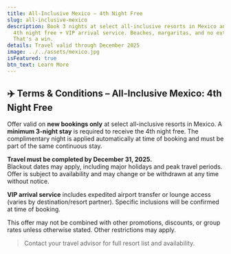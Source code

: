 ```yaml
---
title: All-Inclusive Mexico – 4th Night Free
slug: all-inclusive-mexico
description: Book 3 nights at select all-inclusive resorts in Mexico and get the
  4th night free + VIP arrival service. Beaches, margaritas, and no extra cost?
  That's a win.
details: Travel valid through December 2025
image: ../../assets/mexico.jpg
isFeatured: true
btn_text: Learn More
---
```

## ✈️ Terms & Conditions – All-Inclusive Mexico: 4th Night Free

Offer valid on **new bookings only** at select all-inclusive resorts in Mexico. A **minimum 3-night stay** is required to receive the 4th night free. The complimentary night is applied automatically at time of booking and must be part of the same continuous stay.

**Travel must be completed by December 31, 2025.**  
Blackout dates may apply, including major holidays and peak travel periods. Offer is subject to availability and may change or be withdrawn at any time without notice.

**VIP arrival service** includes expedited airport transfer or lounge access (varies by destination/resort partner). Specific inclusions will be confirmed at time of booking.

This offer may not be combined with other promotions, discounts, or group rates unless otherwise stated. Other restrictions may apply.

> Contact your travel advisor for full resort list and availability.